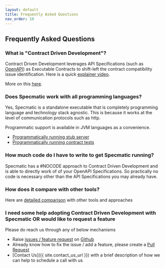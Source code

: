 ```yaml
---
layout: default
title: Frequently Asked Questions
nav_order: 10
---
```


Frequently Asked Questions
--------------------------

### What is "Contract Driven Development"?

Contract Driven Development leverages API Specifications (such as [OpenAPI](https://www.openapis.org/)) as Executable Contracts to shift-left the contract compatibility issue identification. Here is a quick [explainer video](https://www.youtube.com/watch?v=3HPgpvd8MGg&list=PL9Z-JgiTsOYRERcsy9o3y6nsi5yK3IB_w).

More on this [here](/contract_driven_development.html).

### Does Specmatic work with all programming languages?

Yes, Specmatic is a standalone executable that is completely programming language and technology stack agnostic. This is because it works at the level of communication protocols such as http.

Programmatic support is available in JVM languages as a convenience.
* [Programmatically running stub server](/documentation/service_virtualization_tutorial.html#programmatically-starting-stub-server-within-tests)
* [Programmatically running contract tests](https://specmatic.in/documentation/contract_tests.html#programmtically-executing-specmatic-contract-as-tests)

### How much code do I have to write to get Specmatic running?

Specmatic has a #NOCODE approach to Contract Driven Development and is able to directly work of of your OpenAPI Specifications. So practically no code is necessary other than the API Specifications you may already have.

### How does it compare with other tools?

Here are [detailed comparison](https://specmatic.in/category/comparisons/) with other tools and approaches

### I need some help adopting Contract Driven Development with Specmatic OR would like to request a feature

Please do reach us through any of below mechanisms
* Raise [issues / feature request](https://github.com/specmatic/specmatic/issues/new/choose) on [Github](https://github.com/specmatic/specmatic)
* Already know how to fix the issue / add a feature, please create a [Pull Request](https://github.com/specmatic/specmatic/pulls)
* [Contact Us]({{ site.contact_us_url }}) with a brief description of how we can help to schedule a call with us
